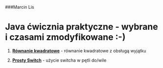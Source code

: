 
###Marcin Lis
# Java ćwicznia praktyczne  - wybrane i czasami zmodyfikowane :-)

1. **[Równanie kwadratowe](src/rownanieKwadratowe.java)** - równanie kwadratowe z obsługą wyjątku

2. **[Prosty Switch](src/prostySwich.java)** - użycie switcha w pętli do/wile